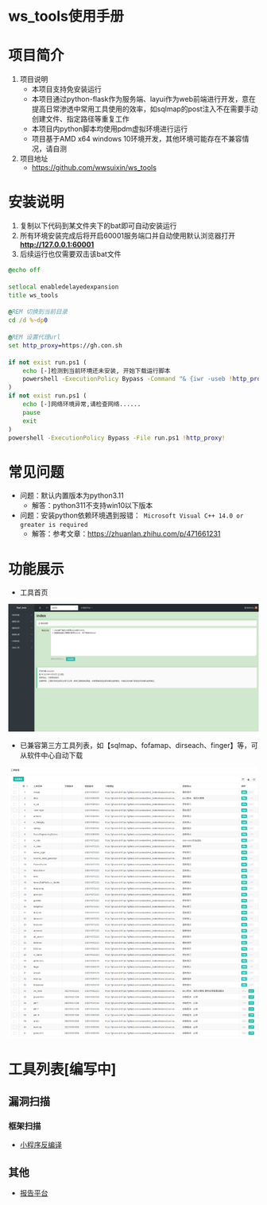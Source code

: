 # ws\_tools使用手册
# 项目简介
1.  项目说明
    -   本项目支持免安装运行
    -   本项目通过python-flask作为服务端、layui作为web前端进行开发，意在提高日常渗透中常用工具使用的效率，如sqlmap的post注入不在需要手动创建文件、指定路径等重复工作
    -   本项目内python脚本均使用pdm虚拟环境进行运行
    -   项目基于AMD x64 windows 10环境开发，其他环境可能存在不兼容情况，请自测
2.  项目地址
    -  https://github.com/wwsuixin/ws_tools

# 安装说明

1. 复制以下代码到某文件夹下的bat即可自动安装运行
2. 所有环境安装完成后将开启60001服务端口并自动使用默认浏览器打开**http://127.0.0.1:60001**
3. 后续运行也仅需要双击该bat文件
```bat
@echo off 

setlocal enabledelayedexpansion
title ws_tools

@REM 切换到当前目录
cd /d %~dp0

@REM 设置代理url
set http_proxy=https://gh.con.sh

if not exist run.ps1 (
    echo [-]检测到当前环境还未安装, 开始下载运行脚本
    powershell -ExecutionPolicy Bypass -Command "& {iwr -useb !http_proxy!/https://github.com/wwsuixin/ws_tools/raw/main/run.ps1 -OutFile run.ps1}"
)
if not exist run.ps1 (
    echo [-]网络环境异常,请检查网络......
    pause
    exit
)
powershell -ExecutionPolicy Bypass -File run.ps1 !http_proxy!

```

# 常见问题
- 问题：默认内置版本为python3.11
	- 解答：python311不支持win10以下版本
- 问题：安装python依赖环境遇到报错：` Microsoft Visual C++ 14.0 or greater is required`
	- 解答：参考文章：https://zhuanlan.zhihu.com/p/471661231


# 功能展示

-   工具首页

![](files/images/readme-4.png)

-   已兼容第三方工具列表，如【sqlmap、fofamap、dirseach、finger】等，可从软件中心自动下载

![](files/images/readme-6.png)



# 工具列表[编写中]

## 漏洞扫描
### 框架扫描
- [小程序反编译](files/小程序反编译.md)
## 其他
- [报告平台](files/报告平台.md)